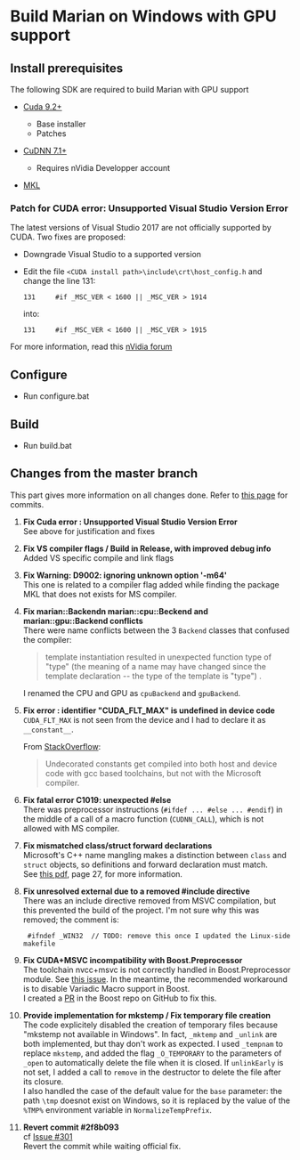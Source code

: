 # Build Marian on Windows with GPU support


## Install prerequisites

The following SDK are required to build Marian with GPU support

   - [Cuda 9.2+](https://developer.nvidia.com/cuda-downloads?target_os=Windows&target_arch=x86_64&target_version=10&target_type=exelocal)
        - Base installer
        - Patches

   - [CuDNN 7.1+](https://developer.nvidia.com/rdp/cudnn-download)
        - Requires nVidia Developper account

   - [MKL](https://software.intel.com/en-us/mkl)

### Patch for CUDA error: Unsupported Visual Studio Version Error

The latest versions of Visual Studio 2017 are not officially supported by CUDA. Two fixes are proposed:
- Downgrade Visual Studio to a supported version
- Edit the file `<CUDA install path>\include\crt\host_config.h` and change the line 131:

      131     #if _MSC_VER < 1600 || _MSC_VER > 1914

  into:

      131     #if _MSC_VER < 1600 || _MSC_VER > 1915

For more information, read this [nVidia forum](https://devtalk.nvidia.com/default/topic/1022648/cuda-setup-and-installation/cuda-9-unsupported-visual-studio-version-error/4)


## Configure
- Run configure.bat

## Build
- Run build.bat


## Changes from the master branch
This part gives more information on all changes done. Refer to [this page](https://github.com/cedrou/marian-dev/commits/build_on_win) for commits.

1. __Fix Cuda error : Unsupported Visual Studio Version Error__   
   See above for justification and fixes

2. __Fix VS compiler flags / Build in Release, with improved debug info__  
   Added VS specific compile and link flags

3. __Fix Warning: D9002: ignoring unknown option '-m64'__  
   This one is related to a compiler flag added while finding the package MKL that does not exists for MS compiler. 

4. __Fix marian::Backendn marian::cpu::Beckend and marian::gpu::Backend conflicts__  
   There were name conflicts between the 3 `Backend` classes that confused the compiler:
   
   >  template instantiation resulted in unexpected function type of "type" (the meaning of a name may have changed since the template declaration -- the type of the template is "type")
   .

   I renamed the CPU and GPU as `cpuBackend` and `gpuBackend`.

5. __Fix error : identifier "CUDA_FLT_MAX" is undefined in device code__  
   `CUDA_FLT_MAX` is not seen from the device and I had to declare it as `__constant__`.

   From [StackOverflow](https://stackoverflow.com/questions/20111409/how-to-pass-structures-into-cuda-device#comment29972423_20112013):
   > Undecorated constants get compiled into both host and device code with gcc based toolchains, but not with the Microsoft compiler. 

6. __Fix fatal error C1019: unexpected #else__  
   There was preprocessor instructions (`#ifdef ... #else ... #endif`) in the middle of a call of a macro function (`CUDNN_CALL`), which is not allowed with MS compiler.

7. __Fix mismatched class/struct forward declarations__  
   Microsoft's C++ name mangling makes a distinction between `class` and `struct` objects, so definitions and forward declaration must match.  
   See [this pdf](https://www.agner.org/optimize/calling_conventions.pdf), page 27, for more information.

8. __Fix unresolved external due to a removed #include directive__  
   There was an include directive removed from MSVC compilation, but this prevented the build of the project. I'm not sure why this was removed; the comment is:

        #ifndef _WIN32  // TODO: remove this once I updated the Linux-side makefile

9. __Fix CUDA+MSVC incompatibility with Boost.Preprocessor__  
   The toolchain nvcc+msvc is not correctly handled in Boost.Preprocessor module. See [this issue](https://github.com/boostorg/preprocessor/issues/15). In the meantime, the recommended workaround is to disable Variadic Macro support in Boost.  
   I created a [PR](https://github.com/boostorg/preprocessor/pull/18) in the Boost repo on GitHub to fix this.

10. __Provide implementation for mkstemp / Fix temporary file creation__  
   The code explicitely disabled the creation of temporary files because "mkstemp not available in Windows". In fact, `_mktemp` and `_unlink` are both implemented, but thay don't work as expected. I used `_tempnam` to replace `mkstemp`, and added the flag `_O_TEMPORARY` to the parameters of `_open` to automatically delete the file when it is closed. If `unlinkEarly` is not set, I added a call to `remove` in the destructor to delete the file after its closure.  
   I also handled the case of the default value for the `base` parameter: the path `\tmp` doesnot exist on Windows, so it is replaced by the value of the `%TMP%` environment variable in `NormalizeTempPrefix`.

11. __Revert commit #2f8b093__  
   cf [Issue #301](https://github.com/marian-nmt/marian-dev/issues/301)  
   Revert the commit while waiting official fix.
